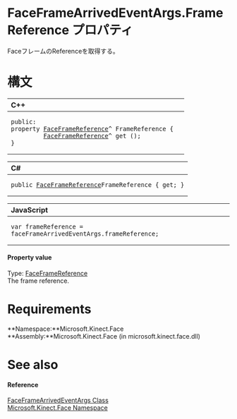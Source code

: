 FaceFrameArrivedEventArgs.FrameReference プロパティ  
=================================================  

FaceフレームのReferenceを取得する。
<span id="syntaxSection"></span>

構文
======  

<table>
<colgroup>
<col width="100%" />
</colgroup>
<thead>
<tr class="header">
<th align="left">C++</th>
</tr>
</thead>
<tbody>
<tr class="odd">
<td align="left"><pre><code>public:  
property <a href="../../FaceFrameReference_Class.md">FaceFrameReference</a>^ FrameReference {  
         <a href="../../FaceFrameReference_Class.md">FaceFrameReference</a>^ get ();  
}</code></pre></td>
</tr>
</tbody>
</table>

<table>
<colgroup>
<col width="100%" />
</colgroup>
<thead>
<tr class="header">
<th align="left">C#</th>
</tr>
</thead>
<tbody>
<tr class="odd">
<td align="left"><pre><code>public <a href="../../FaceFrameReference_Class.md">FaceFrameReference</a>FrameReference { get; }</code></pre></td>
</tr>
</tbody>
</table>

<table>
<colgroup>
<col width="100%" />
</colgroup>
<thead>
<tr class="header">
<th align="left">JavaScript</th>
</tr>
</thead>
<tbody>
<tr class="odd">
<td align="left"><pre><code>var frameReference = faceFrameArrivedEventArgs.frameReference;</code></pre></td>
</tr>
</tbody>
</table>

<span id="ID4ER"></span>
#### Property value  

Type: [FaceFrameReference](../../FaceFrameReference_Class.md)  
The frame reference.  

<span id="requirements"></span>

Requirements  
============  

**Namespace:**Microsoft.Kinect.Face  
**Assembly:**Microsoft.Kinect.Face (in microsoft.kinect.face.dll)  

<span id="ID4E3"></span>

See also  
========  

<span id="ID4E5"></span>
#### Reference  

[FaceFrameArrivedEventArgs Class](../../FaceFrameArrivedEventArgs.md)  
 [Microsoft.Kinect.Face Namespace](../../../Kinect.Face.md)  



<!--Please do not edit the data in the comment block below.-->
<!--
TOCTitle : FrameReference Property
RLTitle : FaceFrameArrivedEventArgs.FrameReference Property
KeywordK : FrameReference property
KeywordK : FaceFrameArrivedEventArgs.FrameReference property
KeywordF : Microsoft.Kinect.Face.FaceFrameArrivedEventArgs.FrameReference
KeywordF : FaceFrameArrivedEventArgs.FrameReference
KeywordF : FrameReference
KeywordF : Microsoft.Kinect.Face.FaceFrameArrivedEventArgs.FrameReference
KeywordA : P:Microsoft.Kinect.Face.FaceFrameArrivedEventArgs.FrameReference
AssetID : P:Microsoft.Kinect.Face.FaceFrameArrivedEventArgs.FrameReference
Locale : en-us
CommunityContent : 1
APIType : Managed
APILocation : microsoft.kinect.face.dll
APIName : Microsoft.Kinect.Face.FaceFrameArrivedEventArgs.FrameReference
TargetOS : Windows
TopicType : kbSyntax
DevLang : VB
DevLang : CSharp
DevLang : JavaScript
DevLang : C++
DocSet : K4Wv2
ProjType : K4Wv2Proj
Technology : Kinect for Windows
Product : Kinect for Windows SDK v2
productversion : 20
-->
